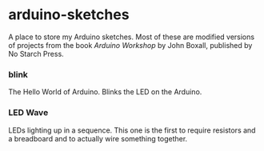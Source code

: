 arduino-sketches
================

A place to store my Arduino sketches.  Most of these are modified versions of projects from
the book _Arduino Workshop_ by John Boxall, published by No Starch Press.  

### blink
The Hello World of Arduino.  Blinks the LED on the Arduino.

### LED Wave
LEDs lighting up in a sequence.  This one is the first to require resistors and a breadboard and to actually wire something together.


